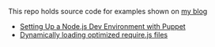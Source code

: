 This repo holds source code for examples shown on [my blog](http://dev.alexishevia.com/)

- [Setting Up a Node.js Dev Environment with Puppet](https://github.com/alexishevia/blogExamples/tree/puppet_nodejs)
- [Dynamically loading optimized require.js files](https://github.com/alexishevia/blogExamples/tree/dynamic_requirejs)
